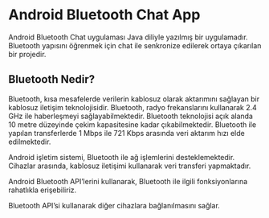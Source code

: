 # Android Bluetooth Chat App

Android Bluetooth Chat uygulaması Java diliyle yazılmış bir uygulamadır.<br>
Bluetooth yapısını öğrenmek için chat ile senkronize edilerek ortaya çıkarılan bir projedir.

## Bluetooth Nedir?

Bluetooth, kısa mesafelerde verilerin kablosuz olarak aktarımını sağlayan bir kablosuz iletişim teknolojisidir. Bluetooth, radyo frekanslarını kullanarak 2.4 GHz ile haberleşmeyi sağlayabilmektedir. Bluetooth teknolojisi açık alanda 10 metre düzeyinde çekim kapasitesine kadar çıkabilmektedir. Bluetooth ile yapılan transferlerde 1 Mbps ile 721 Kbps arasında veri aktarım hızı elde edilmektedir. <br>

Android işletim sistemi, Bluetooth ile ağ işlemlerini desteklemektedir. Cihazlar arasında, kablosuz iletişimi kullanarak veri transferi yapmaktadır. 

Android Bluetooth API’lerini kullanarak, Bluetooth ile ilgili fonksiyonlarına rahatlıkla erişebiliriz.

Bluetooth API’si kullanarak diğer cihazlara bağlanılmasını sağlar.
